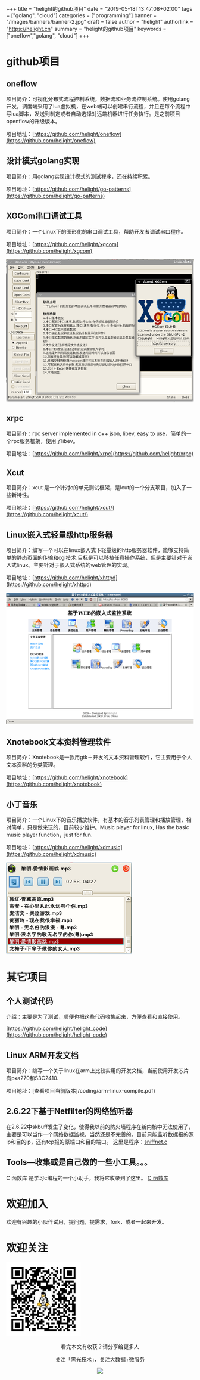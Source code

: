 +++
title = "helight的github项目"
date = "2019-05-18T13:47:08+02:00"
tags = ["golang", "cloud"]
categories = ["programming"]
banner = "/images/banners/banner-2.jpg"
draft = false
author = "helight"
authorlink = "https://helight.cn"
summary = "helight的github项目"
keywords = ["oneflow","golang", "cloud"]
+++

# github项目
## oneflow
项目简介：可视化分布式流程控制系统，数据流和业务流控制系统。使用golang开发，调度端采用了lua虚拟机，在web端可以创建串行流程，并且在每个流程中写lua脚本，发送到制定或者自动选择对远端机器进行任务执行。是之前项目openflow的升级版本。

项目地址：[https://github.com/helight/oneflow](https://github.com/helight/oneflow)

## 设计模式golang实现
项目简介：用golang实现设计模式的测试程序，还在持续积累。

项目地址：[https://github.com/helight/go-patterns](https://github.com/helight/go-patterns)

## XGCom串口调试工具
项目简介：一个Linux下的图形化的串口调试工具，帮助开发者调试串口程序。

项目地址：[https://github.com/helight/xgcom](https://github.com/helight/xgcom)

![](../201901imgs/xgcom.png)

## xrpc
项目简介：rpc server  implemented in c++ json, libev, easy to use，简单的一个rpc服务框架，使用了libev。

项目地址：[https://github.com/helight/xrpc](https://github.com/helight/xrpc)

## Xcut
项目简介：xcut 是一个针对c的单元测试框架，是lcut的一个分支项目，加入了一些新特性。

项目地址：[https://github.com/helight/xcut/](https://github.com/helight/xcut/)

## Linux嵌入式轻量级http服务器
项目简介：编写一个可以在linux嵌入式下轻量级的http服务器软件，能够支持简单的静态页面的传输和cgi技术.目标是可以移植任意操作系统，但是主要针对于嵌入式linux。主要针对于嵌入式系统的web管理的实现。

项目地址：[https://github.com/helight/xhttpd](https://github.com/helight/xhttpd)

![](../201901imgs/xhttpd.png)

## Xnotebook文本资料管理软件
项目简介：Xnotebook是一款用gtk＋开发的文本资料管理软件，它主要用于个人文本资料的分类管理。

项目地址：[https://github.com/helight/xnotebook](https://github.com/helight/xnotebook)

## 小丁音乐
项目简介：一个Linux下的音乐播放软件，有基本的音乐列表管理和播放管理，相对简单，只是做来玩的，目前较少维护。Music player for linux, Has the basic music player function，just for fun.

项目地址：[https://github.com/helight/xdmusic](https://github.com/helight/xdmusic)

![](../201901imgs/xdmusic.png)

# 其它项目
## 个人测试代码
介绍：主要是为了测试，顺便也把这些代码收集起来，方便查看和直接使用。

[https://github.com/helight/helight_code](https://github.com/helight/helight_code)

## Linux ARM开发文档
项目简介：编写一个关于linux在arm上比较实用的开发文档，当前使用开发芯片有pxa270和S3C2410.

项目地址：[查看项目当前版本]/coding/arm-linux-compile.pdf)

## 2.6.22下基于Netfilter的网络监听器
在2.6.22中skbuff发生了变化，使得我以前的防火墙程序在新内核中无法使用了，主要是可以当作一个网络数据监视，当然还是不完善的。目前只能监听数据报的源ip和目的ip，还有tcp报的原端口和目的端口。 这里是程序：[sniffnet.c](/coding/sniffnet.c)

## Tools—收集或是自己做的一些小工具。。。
C 函数库
是学习c编程的一个小助手，我将它收录到了这里。
[C 函数库](/tools/clib/clib.html)

# 欢迎加入
欢迎有兴趣的小伙伴试用，提问题，提需求，fork，或者一起来开发。

# 欢迎关注
![](../201901imgs/qrcode_helight.jpg)

<center>
看完本文有收获？请分享给更多人

关注「黑光技术」，关注大数据+微服务

![](/images/qrcode_helight_tech.jpg)
</center>